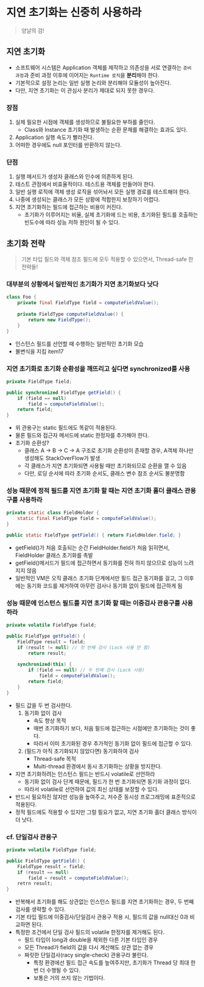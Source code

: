 # 지연 초기화는 신중히 사용하라
> 양날의 검!

## 지연 초기화
- 소프트웨어 시스템은 Application 객체를 제작하고 의존성을 서로 연결하는 `준비 과정`과 준비 과정 이후에 이어지는 `Runtime 로직`을 **분리**해야 한다.
- 기본적으로 설정 논리는 일반 실행 논리와 분리해야 모듈성이 높아진다.
- 다만, 지연 초기화는 이 관심사 분리가 제대로 되지 못한 경우다.

### 장점
1. 실제 필요한 시점에 객체를 생성하므로 불필요한 부하를 줄인다.
    - Class와 Instance 초기화 때 발생하는 순환 문제를 해결하는 효과도 있다.
2. Application 실행 속도가 빨라진다.
3. 어떠한 경우에도 null 포인터를 반환하지 않는다.

### 단점
1. 실행 메서드가 생성자 클래스와 인수에 의존하게 된다.
2. 테스트 관점에서 비효율적이다. 테스트용 객체를 만들어야 한다.
3. 일반 실행 로직에 객체 생성 로직을 섞어놔서 모든 실행 경로를 테스트해야 한다.
4. 나중에 생성되는 클래스가 모든 상황에 적합한지 보장하기 어렵다.
5. 지연 초기화하는 필드에 접근하는 비용이 커진다.
    - 초기화가 이루어지는 비율, 실제 초기화에 드는 비용, 초기화된 필드를 호출하는 빈도수에 따라 성능 저하 원인이 될 수 있다.


## 초기화 전략
> 기본 타입 필드와 객체 참조 필드에 모두 적용할 수 있으면서, Thread-safe 한 전략들!

### 대부분의 상황에서 일반적인 초기화가 지연 초기화보다 낫다
```java
class Foo {
    private final FieldType field = computeFieldValue();  
    
    private FieldType computeFieldValue() {
        return new FieldType();
    }
}
```
- 인스턴스 필드를 선언할 때 수행하는 일반적인 초기화 모습
- 불변식을 지킴 item17

### 지연 초기화로 초기화 순환성을 깨뜨리고 싶다면 synchronized를 사용
```java
private FieldType field;

public synchronized FieldType getField() {
    if (field == null)
        field = computeFieldValue();
    return field;
}
```
- 위 관용구는 static 필드에도 똑같이 적용된다.
- 물론 필드와 접근자 메서드에 static 한정자를 추가해야 한다.
- 초기화 순환성?
    * 클래스 A → B → C → A 구조로 초기화 순환성이 존재할 경우, A객체 하나만 생성해도 StackOverFlow가 발생
    * 각 클래스가 지연 초기화되면 사용될 때만 초기화되므로 순환을 깰 수 있음
    * 다만, 로딩 순서에 따라 초기화 순서도, 클래스 변수 참조 순서도 불분명함

### 성능 때문에 정적 필드를 지연 초기화 할 때는 지연 초기화 홀더 클래스 관용구를 사용하라
```java
private static class FieldHolder {
    static final FieldType field = computeFieldValue();
}

public static FieldType getField() { return FieldHolder.field; }
```
- getField()가 처음 호출되는 순간 FieldHolder.field가 처음 읽히면서, FieldHolder 클래스 초기화를 촉발
- getField()메서드가 필드에 접근하면서 동기화를 전혀 하지 않으므로 성능이 느려지지 않음
- 일반적인 VM은 오직 클래스 초기화 단계에서만 필드 접근 동기화를 걸고, 그 이후에는 동기화 코드를 제거하여 아무런 검사나 동기화 없이 필드에 접근하게 됨

### 성능 때문에 인스턴스 필드를 지연 초기화 할 때는 이중검사 관용구를 사용하라
```java
private volatile FieldType field;

public FieldType getField() {
    FieldType result = field;
    if (result != null) // 첫 번째 검사 (Lock 사용 안 함)
        return result;
    
    synchronized(this) {
        if (field == null) // 두 번째 검사 (Lock 사용)
            field = computeFieldValue();
        return field;
    }
}
```
- 필드 값을 두 번 검사한다.
    1. 동기화 없이 검사
        * 속도 향상 목적
        * 매번 초기화하기 보다, 처음 필드에 접근하는 시점에만 초기화하는 것이 좋다.
        * 따라서 이미 초기화된 경우 추가적인 동기화 없이 필드에 접근할 수 있다.
    2. (필드가 아직 초기화되지 않았다면) 동기화하여 검사
        * Thread-safe 목적
        * Multi-thread 환경에서 동시 초기화하는 상황을 방지한다. 
- 지연 초기화하려는 인스턴스 필드는 반드시 volatile로 선언하라
    * 동기화 없이 검사 단계 때문에, 필드가 한 번 초기화되면 동기화 과정이 없다.
    * 따라서 volatile로 선언하여 값의 최신 상태를 보장할 수 있다.
- 반드시 필요하진 않지만 성능을 높여주고, 저수준 동시성 프로그래밍에 표준적으로 적용된다.
- 정적 필드에도 적용할 수 있지만 그럴 필요가 없고, 지연 초기화 홀더 클래스 방식이 더 낫다.

### cf. 단일검사 관용구
```java
private volatile FieldType field;

public FieldType getField() {
    FieldType result = field;
    if (result == null)
        field = result = computeFieldValue();
    retrn result;
}
```
- 반복해서 초기화를 해도 상관없는 인스턴스 필드를 지연 초기화하는 경우, 두 번째 검사를 생략할 수 있다.
- 기본 타입 필드에 이중검사/단일검사 관용구 적용 시, 필드의 값을 null대신 0과 비교하면 된다.
- 특정한 조건에서 단일 검사 필드의 volatile 한정자를 제거해도 된다.
    * 필드 타입이 long과 double을 제외한 다른 기본 타입인 경우
    * 모든 Thread가 field의 값을 다시 계산해도 상관 없는 경우
    * 짜릿한 단일검사(racy single-check) 관용구라 불린다.
        + 특정 환경에선 필드 접근 속도를 높여주지만, 초기화가 Thread 당 최대 한 번 더 수행될 수 있다.
        + 보통은 거의 쓰지 않는 기법이다.